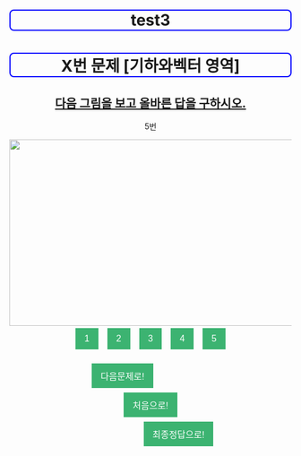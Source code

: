 # test3
<html>
<head>
<style>
body {
    text-align: center;
}
button {
    background-color: MediumSeaGreen;
    border: none;
    color: white;
    padding: 10px 16px;
    text-align: center;
    text-decoration: none;
    display: inline-block;
    font-size: 16px;
    margin: 4px 2px;
}
h1{
  border: 2px solid blue;
  border-radius: 8px;
}
h2{
  text-decoration: underline;
}
#next {
  margin-right: 100px;
}
#first{
margin-left: 100px;
margin-right: 100px;
}
#final{
margin-left: 100px
}
</style>
<title>[DEFAULTGROUP] 프로젝트</title>
</head>
<center>

<h1> X번 문제 [기하와벡터 영역]</h1>
</center>
<body>
<h2>다음 그림을 보고 올바른 답을 구하시오.</h2>

<p>5번</p>
<img src="https://semosu.com/data/assets/question/5790.gif" alt=""width="1000" height="333">
<br>
<button onclick=one()> 1 </button>
&nbsp
<button onclick=two()> 2 </button>
&nbsp
<button onclick=three()> 3 </button>
&nbsp
<button onclick=four()> 4 </button>
&nbsp
<button onclick=five()> 5 </button>
<br>
<br>
<a href="https://www.w3schools.com/js/tryit.asp?filename=tryjs_alert" id="next"> <button> 다음문제로! </button></a>
<a href="https://www.w3schools.com/js/tryit.asp?filename=tryjs_alert" id="first"> <button> 처음으로! </button></a>
<a href="https://www.w3schools.com/js/tryit.asp?filename=tryjs_alert" id="final"> <button> 최종정답으로! </button></a>

<script>
function one() {
    alert("가");
}
function two() {
  alert("가");
}
function three() {
  alert("가");
}
function four() {
  alert("가");
}
function five() {
  alert("나");
}
function next() {

}
</script>


</body>
</html>
